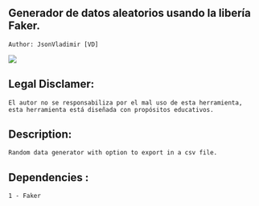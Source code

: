 ## Generador de datos aleatorios usando la libería Faker.
    Author: JsonVladimir [VD]
   <img src="https://img.shields.io/badge/STATUS-EN%20DESAROLLO-green">

## Legal Disclamer:
    El autor no se responsabiliza por el mal uso de esta herramienta,
    esta herramienta está diseñada con propósitos educativos.
## Description:
    Random data generator with option to export in a csv file.
## Dependencies :
    1 - Faker
